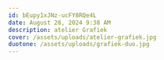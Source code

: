```yaml
---
id: bEupy1xJNz-ucFY8RQe4L
date: August 28, 2024 9:38 AM
description: atelier Grafiek
cover: /assets/uploads/atelier-grafiek.jpg
duotone: /assets/uploads/grafiek-duo.jpg
---
```

